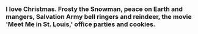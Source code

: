 ### I love Christmas. Frosty the Snowman, peace on Earth and mangers, Salvation Army bell ringers and reindeer, the movie 'Meet Me in St. Louis,' office parties and cookies.